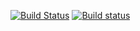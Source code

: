 [![Build Status](https://travis-ci.org/olaurino/jovial.svg?branch=master)](https://travis-ci.org/olaurino/jovial)
[![Build status](https://ci.appveyor.com/api/projects/status/f2e9k6may71a9w3h/branch/master?svg=true)](https://ci.appveyor.com/project/olaurino/jovial/branch/master)
